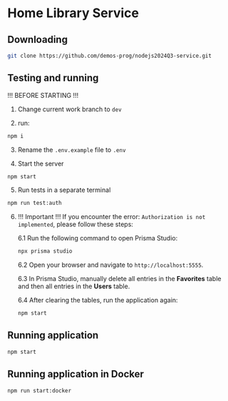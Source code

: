 # Home Library Service

## Downloading

```bash
git clone https://github.com/demos-prog/nodejs2024Q3-service.git
```

## Testing and running

!!! BEFORE STARTING !!!

1. Change current work branch to `dev`

2. run:

```bash
npm i
```

3. Rename the `.env.example` file to `.env`

4. Start the server

```bash
npm start
```

5. Run tests in a separate terminal

```bash
npm run test:auth
```

6. !!! Important !!! If you encounter the error: `Authorization is not implemented`, please follow these steps:

   6.1 Run the following command to open Prisma Studio:
   ```bash
   npx prisma studio
   ```

   6.2 Open your browser and navigate to `http://localhost:5555`. 

   6.3 In Prisma Studio, manually delete all entries in the **Favorites** table and then all entries in the **Users** table.

   6.4 After clearing the tables, run the application again:
   ```bash
   npm start
   ```

## Running application

```bash
npm start
```

## Running application in Docker

```bash
npm run start:docker
```
